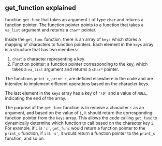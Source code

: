 ## get_function explained

function `get_func` that takes an argument `i` of type `char` and returns a function pointer. The function pointer points to a function that takes a `va_list` argument and returns a `char*` pointer.

Inside the `get_func` function, there is an array of `keys` which stores a mapping of characters to function pointers. Each element in the `keys` array is a structure that has two members:

1. `char`: a character representing a key.
2. Function pointer: a function pointer corresponding to the key, which takes a `va_list` argument and returns a `char*` pointer.

The functions `print_c`, `print_s`, are defined elsewhere in the code and are intended to implement different operations based on the character keys.

The last element in the `keys` array has a key of `'\0'` and a value of `NULL`, indicating the end of the array.

The purpose of the `get_func` function is to receive a character `i` as an argument, and based on the value of `i`, it should return the corresponding function pointer from the `keys` array. This allows the code calling `get_func` to dynamically determine which function to call based on the character key `i`. For example, if `i` is `'c'`, `get_func` would return a function pointer to the `print_c` function, if `i` is `'s'`, it would return a function pointer to the `print_s` function, and so on.

